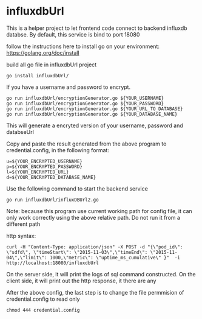 # influxdbUrl

This is a helper project to let frontend code connect to backend influxdb databse.
By default, this service is bind to port 18080

follow the instructions here to install go on your environment:
https://golang.org/doc/install



build all go file in influxdbUrl project
```
go install influxdbUrl/
```

If you have a username and password to encrypt.

```
go run influxdbUrl/encryptionGenerator.go ${YOUR_USERNAME}
go run influxdbUrl/encryptionGenerator.go ${YOUR_PASSWORD}
go run influxdbUrl/encryptionGenerator.go ${YOUR_URL_TO_DATABASE}
go run influxdbUrl/encryptionGenerator.go ${YOUR_DATABASE_NAME}
```
This will generate a encryted version of your username, password and databseUrl

Copy and paste the result generated from the above program to credential.config, in the following format:
```
u=${YOUR_ENCRYPTED_USERNAME}
p=${YOUR_ENCRYPTED_PASSWORD}
l=${YOUR_ENCRYPTED_URL}
d=${YOUR_ENCRYPTED_DATABASE_NAME}
```

Use the following command to start the backend service
```
go run influxdbUrl/influxDBUrl2.go
```

Note: because this program use current working path for config file, it can only work correctly using the above relative path. Do not run it from a different path


http syntax:
```
curl -H "Content-Type: application/json" -X POST -d "{\"pod_id\": \"sdfd\", \"timeStart\": \"2015-11-03\",\"timeEnd\": \"2015-11-04\",\"limit\": 1000,\"metric\": \"uptime_ms_cumulative\" }"  -i  http://localhost:18080/influxdbUrl
```

On the server side, it will print the logs of sql command constructed.
On the client side, it will print out the http response, it there are any

After the above config, the last step is to change the file permmision of credential.config to read only
```
chmod 444 credential.config
```